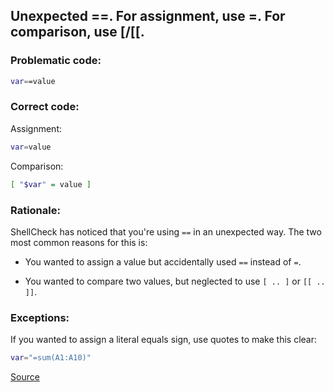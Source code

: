 ## Unexpected ==. For assignment, use =. For comparison, use [/[[.

### Problematic code:

```sh
var==value
```

### Correct code:

Assignment:

```sh
var=value
```

Comparison:

```sh
[ "$var" = value ]
```

### Rationale:

ShellCheck has noticed that you're using `==` in an unexpected way. The two most common reasons for this is:

* You wanted to assign a value but accidentally used `==` instead of `=`.

* You wanted to compare two values, but neglected to use `[ .. ]` or `[[ .. ]]`.

### Exceptions:

If you wanted to assign a literal equals sign, use quotes to make this clear:

```sh
var="=sum(A1:A10)"
```

[Source](https://github.com/koalaman/shellcheck/wiki/SC1097)

